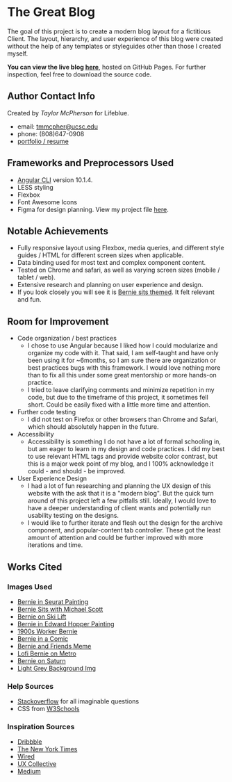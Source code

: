 # The Great Blog

The goal of this project is to create a modern blog layout for a fictitious Client.
The layout, hierarchy, and user experience of this blog were created without the help of any templates 
or styleguides other than those I created myself.

**You can view the live blog [here](https://taylormcpherson.github.io/the-great-blog/)**, hosted on GitHub Pages.
For further inspection, feel free to download the source code. 

## Author Contact Info
Created by *Taylor McPherson* for Lifeblue. 
- email: tmmcpher@ucsc.edu
- phone: (808)647-0908
- [portfolio / resume](https://taylormcpherson.github.io)

## Frameworks and Preprocessors Used
- [Angular CLI](https://github.com/angular/angular-cli) version 10.1.4.
- LESS styling
- Flexbox
- Font Awesome Icons
- Figma for design planning. View my project file [here](https://www.figma.com/file/4Z39m7AZGsGWd5J8iJPEZL/Lifeblue-Assessment?node-id=0%3A1).

## Notable Achievements
- Fully responsive layout using Flexbox, media queries, and different style guides / HTML for different screen sizes when applicable.
- Data binding used for most text and complex component content.
- Tested on Chrome and safari, as well as varying screen sizes (mobile / tablet / web). 
- Extensive research and planning on user experience and design.
- If you look closely you will see it is [Bernie sits themed](https://www.irishtimes.com/news/world/us/bernie-sanders-meme-encapsulates-paradox-of-hero-for-young-americans-1.4471178). It felt relevant and fun.

## Room for Improvement
- Code organization / best practices
    - I chose to use Angular because I liked how I could modularize and organize my code with it. That said, I am self-taught 
    and have only been using it for ~6months, so I am sure there are organization or best practices bugs with this framework. 
    I would love nothing more than to fix all this under some great mentorship or more hands-on practice.
    - I tried to leave clarifying comments and minimize repetition in my code, but due to the timeframe of this project,
     it sometimes fell short. Could be easily fixed with a little more time and attention.
- Further code testing
    - I did not test on Firefox or other browsers than Chrome and Safari, which should absolutely happen in the future. 
- Accessibility
    - Accessibility is something I do not have a lot of formal schooling in, but am eager to learn in my design and code practices. 
    I did my best to use relevant HTML tags and provide website color contrast, but this is a major week point of my blog, and I 100% acknowledge it could - and should - be improved.
- User Experience Design
    - I had a lot of fun researching and planning the UX design of this website with the ask that it is a "modern blog". 
    But the quick turn around of this project left a few pitfalls still. Ideally, I would love to have a deeper understanding 
    of client wants and potentially run usability testing on the designs.
    - I would like to further iterate and flesh out the design for the archive component, and popular-content tab controller. 
    These got the least amount of attention and could be further improved with more iterations and time.
   

## Works Cited
### Images Used
- [Bernie in Seurat Painting](https://pbs.twimg.com/media/EsQd6UCXYAMFxAi?format=jpg&name=900x900)
- [Bernie Sits with Michael Scott](https://pbs.twimg.com/media/EsRS1vBXYAMp28p?format=jpg&name=900x900)
- [Bernie on Ski Lift](https://pbs.twimg.com/media/EsOnqA5XcAIk3f-?format=jpg&name=small)
- [Bernie in Edward Hopper Painting](https://pbs.twimg.com/media/EsO5lbtWMAA99-B?format=jpg&name=medium)
- [1900s Worker Bernie](https://pbs.twimg.com/media/EsMzc3UWMAIt0Sp?format=jpg&name=medium)
- [Bernie in a Comic](https://pbs.twimg.com/media/EsQ4VB2WMAEb8rU?format=jpg&name=medium)
- [Bernie and Friends Meme](https://media.socastsrm.com/wordpress/wp-content/blogs.dir/690/files/2021/01/screenshot-2021-01-21-bernie-hashtag-on-instagram-photos-and-videos.png)
- [Lofi Bernie on Metro](https://i.ytimg.com/vi/emOXYuIkFT8/maxresdefault.jpg)
- [Bernie on Saturn](https://cdn.mos.cms.futurecdn.net/vfTtT6y3CE373NCAYWWeUK-1024-80.jpg.webp)
- [Light Grey Background Img](https://images.ttisi.com/wp-content/uploads/2018/09/18093158/background-light-grey.png)

### Help Sources
- [Stackoverflow](https://stackoverflow.com/) for all imaginable questions
- CSS from [W3Schools](https://www.w3schools.com/)

### Inspiration Sources
- [Dribbble](https://dribbble.com/)
- [The New York Times](https://www.nytimes.com/)
- [Wired](https://www.wired.com/)
- [UX Collective](https://uxdesign.cc/)
- [Medium](https://medium.com/)
 



